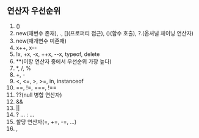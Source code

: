 ## **연산자 우선순위**
1. ()
2. new(매변수 존재), ., [](프로퍼티 접근), ()(함수 호출), ?.(옵셔널 체이닝 연산자)
3. new(매개변수 미존재)
4. x++, x--
5. !x, +x, -x, ++x, --x, typeof, delete
6. **(이항 연산자 중에서 우선순위 가장 높다)
7. *, /, %
8. +, -
9. <, <=, >, >=, in, instanceof
10. ==, !=, ===, !==
11. ??(null 병합 연산자)
12. &&
13. ||
14. ? ... : ...
15. 할당 연산자(=, +=, -=, ...)
16. ,
